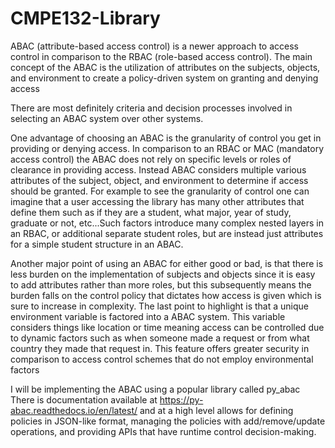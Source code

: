 # CMPE132-Library

ABAC (attribute-based access control) is a newer approach to access control in comparison to
the RBAC (role-based access control). The main concept of the ABAC is the utilization of
attributes on the subjects, objects, and environment to create a policy-driven system on granting
and denying access

There are most definitely criteria and decision processes involved in selecting an ABAC system
over other systems.

One advantage of choosing an ABAC is the granularity of control you get in providing or denying
access. In comparison to an RBAC or MAC (mandatory access control) the ABAC does not rely
on specific levels or roles of clearance in providing access. Instead ABAC considers multiple
various attributes of the subject, object, and environment to determine if access should be
granted. For example to see the granularity of control one can imagine that a user accessing the
library has many other attributes that define them such as if they are a student, what major, year
of study, graduate or not, etc...Such factors introduce many complex nested layers in an RBAC,
or additional separate student roles, but are instead just attributes for a simple student structure
in an ABAC.

Another major point of using an ABAC for either good or bad, is that there is less burden on the
implementation of subjects and objects since it is easy to add attributes rather than more roles,
but this subsequently means the burden falls on the control policy that dictates how access is
given which is sure to increase in complexity.
The last point to highlight is that a unique environment variable is factored into a ABAC system.
This variable considers things like location or time meaning access can be controlled due to
dynamic factors such as when someone made a request or from what country they made that
request in. This feature offers greater security in comparison to access control schemes that do
not employ environmental factors

I will be implementing the ABAC using a popular library called py_abac
There is documentation available at https://py-abac.readthedocs.io/en/latest/ and at a high level
allows for defining policies in JSON-like format, managing the policies with add/remove/update
operations, and providing APIs that have runtime control decision-making.
